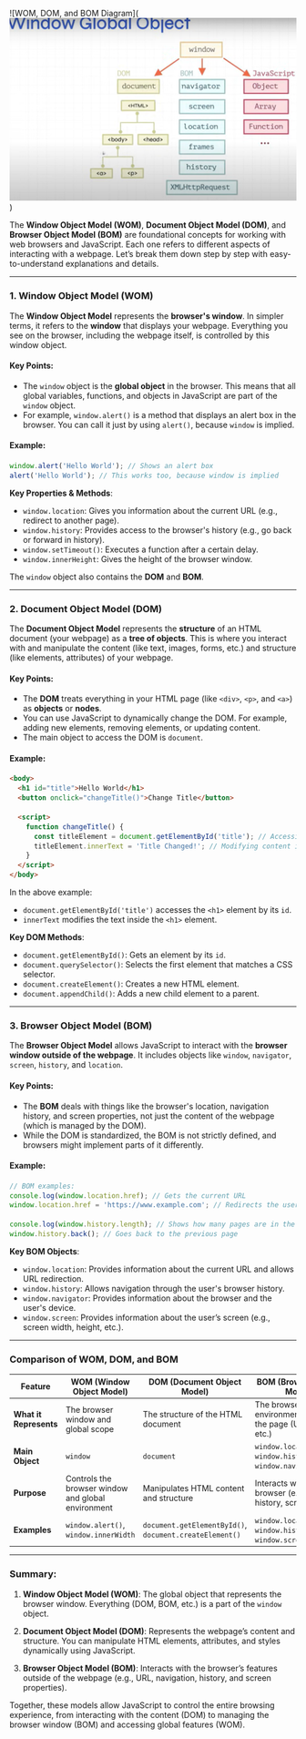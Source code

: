 ![WOM, DOM, and BOM Diagram](![alt text](image.png))

The **Window Object Model (WOM)**, **Document Object Model (DOM)**, and **Browser Object Model (BOM)** are foundational concepts for working with web browsers and JavaScript. Each one refers to different aspects of interacting with a webpage. Let’s break them down step by step with easy-to-understand explanations and details.

---

### 1. **Window Object Model (WOM)**

The **Window Object Model** represents the **browser's window**. In simpler terms, it refers to the **window** that displays your webpage. Everything you see on the browser, including the webpage itself, is controlled by this window object.

#### Key Points:

- The `window` object is the **global object** in the browser. This means that all global variables, functions, and objects in JavaScript are part of the `window` object.
- For example, `window.alert()` is a method that displays an alert box in the browser. You can call it just by using `alert()`, because `window` is implied.

#### Example:

```javascript
window.alert('Hello World'); // Shows an alert box
alert('Hello World'); // This works too, because window is implied
```

**Key Properties & Methods**:

- `window.location`: Gives you information about the current URL (e.g., redirect to another page).
- `window.history`: Provides access to the browser's history (e.g., go back or forward in history).
- `window.setTimeout()`: Executes a function after a certain delay.
- `window.innerHeight`: Gives the height of the browser window.

The `window` object also contains the **DOM** and **BOM**.

---

### 2. **Document Object Model (DOM)**

The **Document Object Model** represents the **structure** of an HTML document (your webpage) as a **tree of objects**. This is where you interact with and manipulate the content (like text, images, forms, etc.) and structure (like elements, attributes) of your webpage.

#### Key Points:

- The **DOM** treats everything in your HTML page (like `<div>`, `<p>`, and `<a>`) as **objects** or **nodes**.
- You can use JavaScript to dynamically change the DOM. For example, adding new elements, removing elements, or updating content.
- The main object to access the DOM is `document`.

#### Example:

```html
<body>
  <h1 id="title">Hello World</h1>
  <button onclick="changeTitle()">Change Title</button>

  <script>
    function changeTitle() {
      const titleElement = document.getElementById('title'); // Accessing an element
      titleElement.innerText = 'Title Changed!'; // Modifying content in the DOM
    }
  </script>
</body>
```

In the above example:

- `document.getElementById('title')` accesses the `<h1>` element by its `id`.
- `innerText` modifies the text inside the `<h1>` element.

**Key DOM Methods**:

- `document.getElementById()`: Gets an element by its `id`.
- `document.querySelector()`: Selects the first element that matches a CSS selector.
- `document.createElement()`: Creates a new HTML element.
- `document.appendChild()`: Adds a new child element to a parent.

---

### 3. **Browser Object Model (BOM)**

The **Browser Object Model** allows JavaScript to interact with the **browser window outside of the webpage**. It includes objects like `window`, `navigator`, `screen`, `history`, and `location`.

#### Key Points:

- The **BOM** deals with things like the browser's location, navigation history, and screen properties, not just the content of the webpage (which is managed by the DOM).
- While the DOM is standardized, the BOM is not strictly defined, and browsers might implement parts of it differently.

#### Example:

```javascript
// BOM examples:
console.log(window.location.href); // Gets the current URL
window.location.href = 'https://www.example.com'; // Redirects the user to a new URL

console.log(window.history.length); // Shows how many pages are in the browsing history
window.history.back(); // Goes back to the previous page
```

**Key BOM Objects**:

- `window.location`: Provides information about the current URL and allows URL redirection.
- `window.history`: Allows navigation through the user's browser history.
- `window.navigator`: Provides information about the browser and the user's device.
- `window.screen`: Provides information about the user’s screen (e.g., screen width, height, etc.).

---

### Comparison of WOM, DOM, and BOM

| Feature                | **WOM** (Window Object Model)                      | **DOM** (Document Object Model)                         | **BOM** (Browser Object Model)                                         |
| ---------------------- | -------------------------------------------------- | ------------------------------------------------------- | ---------------------------------------------------------------------- |
| **What it Represents** | The browser window and global scope                | The structure of the HTML document                      | The browser environment outside of the page (URL, history, etc.)       |
| **Main Object**        | `window`                                           | `document`                                              | `window.location`, `window.history`, `window.navigator`                |
| **Purpose**            | Controls the browser window and global environment | Manipulates HTML content and structure                  | Interacts with the browser (e.g., location, history, screen)           |
| **Examples**           | `window.alert()`, `window.innerWidth`              | `document.getElementById()`, `document.createElement()` | `window.location.href`, `window.history.back()`, `window.screen.width` |

---

### Summary:

1. **Window Object Model (WOM)**: The global object that represents the browser window. Everything (DOM, BOM, etc.) is a part of the `window` object.

2. **Document Object Model (DOM)**: Represents the webpage’s content and structure. You can manipulate HTML elements, attributes, and styles dynamically using JavaScript.

3. **Browser Object Model (BOM)**: Interacts with the browser’s features outside of the webpage (e.g., URL, navigation, history, and screen properties).

Together, these models allow JavaScript to control the entire browsing experience, from interacting with the content (DOM) to managing the browser window (BOM) and accessing global features (WOM).

